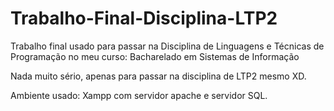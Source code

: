 # Trabalho-Final-Disciplina-LTP2
Trabalho final usado para passar na Disciplina de Linguagens e Técnicas de Programação no meu curso: Bacharelado em Sistemas de Informação

Nada muito sério, apenas para passar na disciplina de LTP2 mesmo XD.

Ambiente usado: Xampp com servidor apache e servidor SQL.
